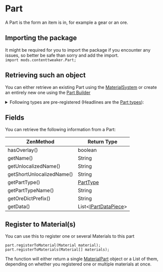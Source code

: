 
# Part

A Part is the form an item is in, for example a gear or an ore.

## Importing the package
It might be required for you to import the package if you encounter any issues, so better be safe than sorry and add the import.  
`import mods.contenttweaker.Part;` 

## Retrieving such an object
You can either retrieve an existing Part using the [MaterialSystem](/Mods/ContentTweaker/Materials/MaterialSystem/) or create an entirely new one using the [Part Builder](/Mods/ContentTweaker/Materials/Parts/Part_Builder/)


<details>
	<summary>Following types are pre-registered (Headlines are the <a href="../PartType">Part types</a>):</summary>
	<h4>Items:</h4>
		<ul>
			<li>Beam<img src="../Assets/beam.png" alt="icon"></li>
			<li>Bolt<img src="../Assets/bolt.png" alt="icon"></li>
			<li>Casing<img src="../Assets/casing.png" alt="icon"></li>
			<li>Clump<img src="../Assets/clump.png" alt="icon"></li>
			<li>Crystal Crystal<img src="../Assets/crystal.png" alt="icon"></li>
			<li>Crushed Ore (crushed_ore)<img src="../Assets/crushed_ore.png" alt="icon"></li>
			<li>Dense Plate (dense_plate)<img src="../Assets/dense_plate.png" alt="icon"></li>
			<li>Dirty Dust (dirty_dust)<img src="../Assets/dirty_dust.png" alt="icon"></li>
			<li>Dust<img src="../Assets/dust.png" alt="icon"></li>
			<li>Gear<img src="../Assets/gear.png" alt="icon"></li>
			<li>Ingot<img src="../Assets/ingot.png" alt="icon"></li>
			<li>Nugget<img src="../Assets/nugget.png" alt="icon"></li>
			<li>Plate<img src="../Assets/plate.png" alt="icon"></li>
			<li>Rod<img src="../Assets/rod.png" alt="icon"></li>
			<li>Shard<img src="../Assets/shard.png" alt="icon"></li>
		</ul>
	<h4>Blocks:</h4>
		<ul>
			<li>Block<img src="../Assets/block.png" alt="icon"></li>
		</ul>
	<h4>Ores:</h4>
		<ul>
			<li>Ore</li>
			<li>Dense Ore (dense_ore)</li>
			<li>Poor Ore(poor_ore)</li>
		</ul>
	<h4>Fluids:</h4>
		<ul>
			<li>Molten</li>
		</ul>	
	<h4>Armor:</h4>
		<ul>
			<li>Armor <img src="../Assets/armor_head.png" alt="head icon"><img src="../Assets/armor_chest.png" alt="chest icon"><img src="../Assets/armor_legs.png" alt="legs icon"><img src="../Assets/armor_feet.png" alt="feet icon"></li>
		</ul>
	<h4>Minecart</h4>
		<ul>
			<li>Minecart</li>
		</ul>
</details>

## Fields
You can retrieve the following information from a Part:

| ZenMethod                 | Return Type                            |
|---------------------------|----------------------------------------|
| hasOverlay()              | boolean                                |
| getName()                 | String                                 |
| getUnlocalizedName()      | String                                 |
| getShortUnlocalizedName() | String                                 |
| getPartType()             | [PartType](/Mods/ContentTweaker/Materials/Parts/PartType/)                 |
| getPartTypeName()         | String                                 |
| getOreDictPrefix()        | String                                 |
| getData()                 | List<[IPartDataPiece](/Mods/ContentTweaker/Materials/Parts/PartDataPiece/)\> |

## Register to Material(s)
You can use this to register one or several Materials to this part
```
part.registerToMaterial(Material material);
part.registerToMaterials(Material[] materials);
```

The function will either return a single [MaterialPart](/Mods/ContentTweaker/Materials/Materials/MaterialPart/) object or a List of them, depending on whether you registered one or multiple materials at once.